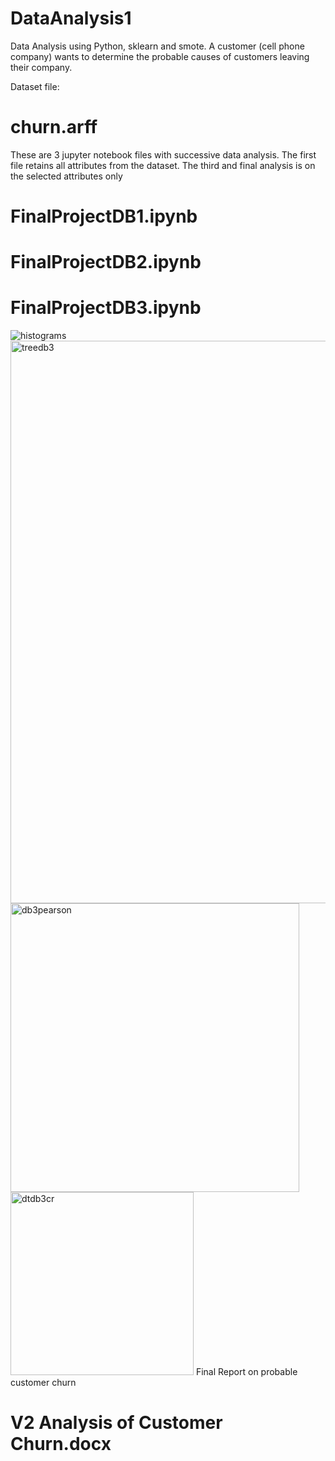 # DataAnalysis1
Data Analysis using Python, sklearn and smote. A customer (cell phone company) wants to determine the probable causes of customers leaving their company. 

Dataset file:
# churn.arff 

These are 3 jupyter notebook files with successive data analysis. The first file retains all attributes from the dataset. The third and final analysis is on the selected attributes only
# FinalProjectDB1.ipynb
# FinalProjectDB2.ipynb
# FinalProjectDB3.ipynb 

![histograms](https://user-images.githubusercontent.com/62077185/106337992-be0f7a80-6260-11eb-9a6d-f387eeeae74c.png)
<img width="900" alt="treedb3" src="https://user-images.githubusercontent.com/62077185/106338034-d1224a80-6260-11eb-833a-1c8786a77d89.PNG">
<img width="462" alt="db3pearson" src="https://user-images.githubusercontent.com/62077185/106338046-d67f9500-6260-11eb-9815-ec14afb69a2c.PNG">
<img width="293" alt="dtdb3cr" src="https://user-images.githubusercontent.com/62077185/106338099-f4e59080-6260-11eb-906d-8575c7a67d06.PNG">
Final Report on probable customer churn
# V2 Analysis of Customer Churn.docx
